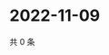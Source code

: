 # 2022-11-09

共 0 条

<!-- BEGIN WEIBO -->
<!-- 最后更新时间 Wed Nov 09 2022 09:25:15 GMT+0800 (China Standard Time) -->

<!-- END WEIBO -->
